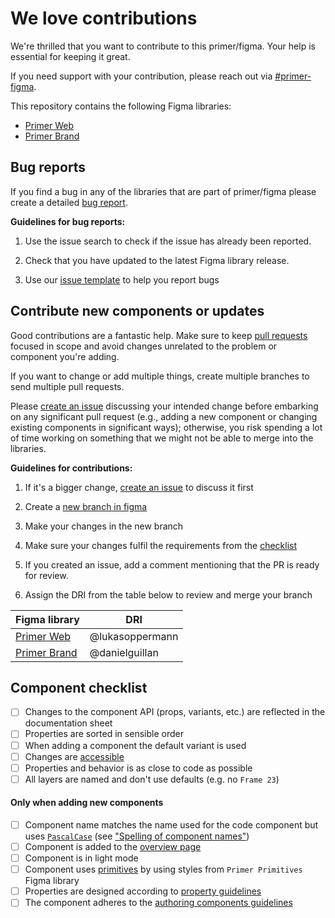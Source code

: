 # We love contributions

We're thrilled that you want to contribute to this primer/figma. Your help is essential for keeping it great.

If you need support with your contribution, please reach out via [#primer-figma](https://github.slack.com/archives/C049REXSRBQ).

This repository contains the following Figma libraries:
- [Primer Web](https://www.figma.com/file/GCvY3Qv8czRgZgvl1dG6lp/Primer-Web)
- [Primer Brand](https://www.figma.com/file/BJ95AjraesmRCWsKA013GS/Primer-Brand)

## Bug reports
If you find a bug in any of the libraries that are part of primer/figma please create a detailed [bug report](https://github.com/primer/figma/issues/new?assignees=&labels=bug%2Ctriage&template=bug.yml&title=%5BBug%5D%3A+).

**Guidelines for bug reports:**

1. Use the issue search to check if the issue has already been reported.

1. Check that you have updated to the latest Figma library release.

2. Use our [issue template](https://github.com/primer/figma/issues/new?assignees=&labels=bug%2Ctriage&template=bug.yml&title=%5BBug%5D%3A+) to help you report bugs

## Contribute new components or updates

Good contributions are a fantastic help. Make sure to keep [pull requests](https://help.figma.com/hc/en-us/articles/360063144053-Guide-to-branching) focused in scope and avoid changes unrelated to the problem or component you're adding.

If you want to change or add multiple things, create multiple branches to send multiple pull requests.

Please [create an issue](https://github.com/primer/figma/issues/new) discussing your intended change before embarking on any significant pull request (e.g., adding a new component or changing existing components in significant ways); otherwise, you risk spending a lot of time working on something that we might not be able to merge into the libraries.

**Guidelines for contributions:**

1. If it's a bigger change, [create an issue](https://github.com/primer/figma/issues/new) to discuss it first

1. Create a [new branch in figma](https://www.youtube.com/watch?v=tbNCGEC2G1E)

1. Make your changes in the new branch

1. Make sure your changes fulfil the requirements from the [checklist](#component-checklist)

2. If you created an issue, add a comment mentioning that the PR is ready for review.

3. Assign the DRI from the table below to review and merge your branch

Figma library | DRI
--- | ---
[Primer Web](https://www.figma.com/file/GCvY3Qv8czRgZgvl1dG6lp/Primer-Web) | @lukasoppermann
[Primer Brand](https://www.figma.com/file/BJ95AjraesmRCWsKA013GS/Primer-Brand) | @danielguillan

## Component checklist

- [ ] Changes to the component API (props, variants, etc.) are reflected in the documentation sheet
- [ ] Properties are sorted in sensible order
- [ ] When adding a component the default variant is used
- [ ] Changes are [accessible](https://primer.style/design/accessibility/guidelines)
- [ ] Properties and behavior is as close to code as possible
- [ ] All layers are named and don't use defaults (e.g. no `Frame 23`)

#### Only when adding new components

- [ ] Component name matches the name used for the code component but uses [`PascalCase`](https://techterms.com/definition/pascalcase) (see ["Spelling of component names"](https://github.com/github/primer/blob/main/adrs/2022-02-15-spelling-of-component-names.md#consequences))
- [ ] Component is added to the [overview page](https://www.figma.com/file/GCvY3Qv8czRgZgvl1dG6lp/Primer-Web?node-id=4398%3A2354)
- [ ] Component is in light mode
- [ ] Component uses [primitives](https://primer.style/design/foundations/color) by using styles from `Primer Primitives` Figma library
- [ ] Properties are designed according to [property guidelines](https://github.com/primer/figma/blob/main/docs/authoring-components.md#writing-properties)
- [ ] The component adheres to the [authoring components guidelines](https://github.com/primer/figma/blob/main/docs/authoring-components.md#authoring-components-in-figma)